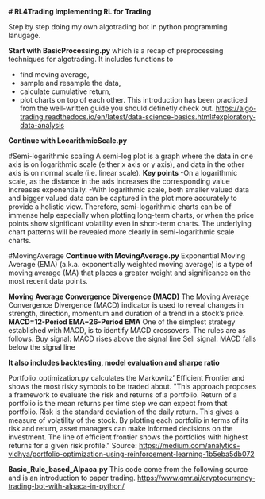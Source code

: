 **# RL4Trading
Implementing RL for Trading**

Step by step doing my own algotrading bot in python programming lanugage. 

**Start with BasicProcessing.py** which is a recap of preprocessing techniques for algotrading. It includes functions to 
- find moving average, 
- sample and resample the data,
- calculate cumulative return, 
- plot charts on top of each other. 
This introduction has been practiced from the well-written guide you should definetly check out. 
https://algo-trading.readthedocs.io/en/latest/data-science-basics.html#exploratory-data-analysis

**Continue with LocarithmicScale.py**

#Semi-logarithmic scaling
A semi-log plot is a graph where the data in one axis is on logarithmic scale (either x axis or y axis), and data in the other axis is on normal scale (i.e. linear scale).
**Key points**
-On a logarithmic scale, as the distance in the axis increases the corresponding value increases exponentially.
-With logarithmic scale, both smaller valued data and bigger valued data can be captured in the plot more accurately to provide a holistic view.
Therefore, semi-logarithmic charts can be of immense help especially when plotting long-term charts, or when the price points show significant volatility even in short-term charts. 
The underlying chart patterns will be revealed more clearly in semi-logarithmic scale charts.


#MovingAverage
**Continue with MovingAverage.py**
Exponential Moving Average (EMA) (a.k.a. exponentially weighted moving average) is a type of moving average (MA) that places a greater weight and significance on the most recent data points.

**Moving Average Convergence Divergence (MACD)**
The Moving Average Convergence Divergence (MACD) indicator is used to reveal changes in strength, direction, momentum and duration of a trend in a stock’s price.
**MACD=12-Period EMA−26-Period EMA**
One of the simplest strategy established with MACD, is to identify MACD crossovers. The rules are as follows.
Buy signal: MACD rises above the signal line
Sell signal: MACD falls below the signal line

**It also includes backtesting, model evaluation and sharpe ratio**


Portfolio_optimization.py calculates the Markowitz’ Efficient Frontier and shows the most risky symbols to be traded about. 
"This approach proposes a framework to evaluate the risk and returns of a portfolio.
Return of a portfolio is the mean returns per time step we can expect from that portfolio.
Risk is the standard deviation of the daily return. This gives a measure of volatility of the stock.
By plotting each portfolio in terms of its risk and return, asset managers can make informed decisions on the investment.
The line of efficient frontier shows the portfolios with highest returns for a given risk profile."
Source: https://medium.com/analytics-vidhya/portfolio-optimization-using-reinforcement-learning-1b5eba5db072


**Basic_Rule_based_Alpaca.py** 
This code come from the following source and is an introduction to paper trading.
https://www.qmr.ai/cryptocurrency-trading-bot-with-alpaca-in-python/
